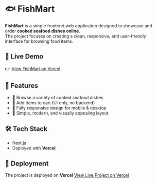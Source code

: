 # 🐟 FishMart 

**FishMart** is a simple frontend web application designed to showcase and order **cooked seafood dishes online**.  
The project focuses on creating a clean, responsive, and user-friendly interface for browsing food items.  

## 🔗 Live Demo  
👉 [View FishMart on Vercel](https://fishmart-frontend.vercel.app/)

## 📂 Features  
- 🍤 Browse a variety of cooked seafood dishes  
- 🛒 Add items to cart (UI only, no backend)  
- 📱 Fully responsive design for mobile & desktop  
- 🎨 Simple, modern, and visually appealing layout  

## 🛠️ Tech Stack   
- Next.js  
- Deployed with **Vercel**  

## 🚀 Deployment  
The project is deployed on **Vercel**  [View Live Project on Vercel](https://fishmart-frontend.vercel.app/)



